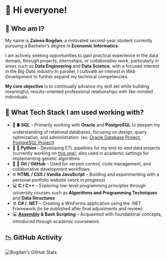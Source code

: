 # 👋 Hi everyone!

## 🤔 Who am I?
My name is **Zainea Bogdan**, a motivated second-year student currently pursuing a Bachelor’s degree in **Economic Informatics**.

I am actively seeking opportunities to gain practical experience in the data domain, through _projects_, _internships_, or _collaborative work_, particularly in areas such as **Data Engineering** and **Data Science**, with a focused interest in the _Big Data industry_.In parallel, I cultivate an _interest in Web Development_ to further expand my technical competencies.

**My core objective** is to continually advance my skill set while building meaningful, results-oriented professional relationships with like-minded individuals.

## 💼 What Tech Stack I am used working with?

- 🥇 🛢️ **SQL** – Primarily working with **Oracle** and **PostgreSQL** to deepen my understanding of relational databases, focusing on design, query optimization, and administration. (ex: [Oracle Database Project](https://github.com/zainea-bogdan/Multi-Game_Management_System_Oracle_DB_Project), [PostgreSQL Project](https://github.com/zainea-bogdan/Data_Engineer_Project_WoWCinema))
- 🥈 🐍 **Python** – Developing ETL pipelines for my end-to-end data projects (currently working on [this one](https://github.com/zainea-bogdan/Data_Engineer_Project_WoWCinema)); also used in academic settings for implementing genetic algorithms  
- 🥉 🔧 **Git / GitHub** – Used for version control, code management, and collaborative development workflows.
- 🌐 **HTML / CSS / Vanilla JavaScript** – Building and experimenting with a personal portfolio website (work in progress)  
- 💻 **C / C++** – Exploring low-level programming principles through university courses such as **Algorithms and Programming Techniques** and **Data Structures**  
- ⚙️ **C# / .NET** – Creating a WinForms application using the .NET Framework (to be published after final adjustments and review)  
- 💻  **[Assembly](https://github.com/zainea-bogdan/Reading_a_number_from_keyboard_ASM) & Bash Scripting** – Acquainted with foundational concepts, introduced through academic coursework.


## 📉 GitHub Activity
![Bogdan's GitHub Stats](https://github-readme-stats.vercel.app/api?username=zainea-bogdan&show_icons=true&theme=codeSTACKr)

